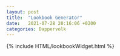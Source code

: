 ```yaml
---
layout: post
title:  "Lookbook Generator"
date:   2021-07-28 20:16:06 +0200
categories: Dappervolk
---
```


{% include HTML/lookbookWidget.html %}